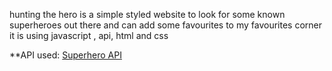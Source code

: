 hunting the hero is a simple styled website to look for some known superheroes out there and can add some favourites to my favourites corner 
it is using javascript , api, html and css

**API used: [Superhero API](https://www.superheroapi.com/)
